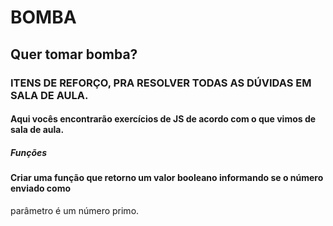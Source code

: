 # BOMBA
## Quer tomar bomba? 

### ITENS DE REFORÇO, PRA RESOLVER TODAS AS DÚVIDAS EM SALA DE AULA.

#### Aqui vocês encontrarão exercícios de JS de acordo com o que vimos de sala de aula.

##### Funções

#### Criar uma função que retorno um valor booleano informando se o número enviado como 
parâmetro é um número primo. 
